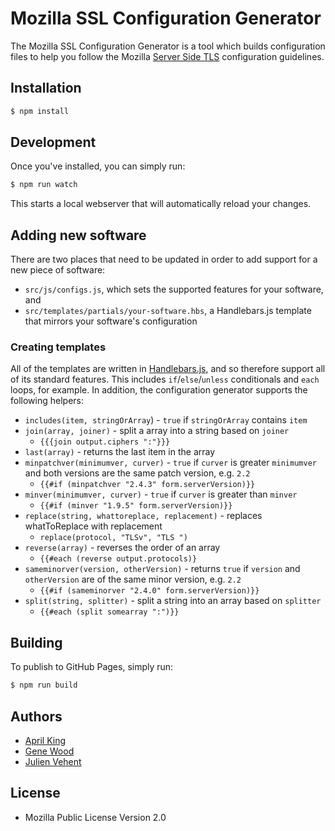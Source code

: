 # Mozilla SSL Configuration Generator

The Mozilla SSL Configuration Generator is a tool which builds configuration files to help you follow the Mozilla [Server Side TLS](https://wiki.mozilla.org/Security/Server_Side_TLS) configuration guidelines.

## Installation

```bash
$ npm install
```

## Development

Once you've installed, you can simply run:

```bash
$ npm run watch
```

This starts a local webserver that will automatically reload your changes.

## Adding new software

There are two places that need to be updated in order to add support for a new piece of software:

* `src/js/configs.js`, which sets the supported features for your software, and
* `src/templates/partials/your-software.hbs`, a Handlebars.js template that mirrors your software's configuration

### Creating templates

All of the templates are written in [Handlebars.js](https://handlebarsjs.com/), and so therefore support all of its standard features. This includes `if`/`else`/`unless` conditionals and `each` loops, for example. In addition, the configuration generator supports the following helpers:

- `includes(item, stringOrArray`) - `true` if `stringOrArray` contains `item`
- `join(array, joiner)` - split a array into a string based on `joiner`
  - `{{{join output.ciphers ":"}}}`
- `last(array)` - returns the last item in the array
- `minpatchver(minimumver, curver)` - `true` if `curver` is greater `minimumver` and both versions are the same patch version, e.g. `2.2`
  - `{{#if (minpatchver "2.4.3" form.serverVersion)}}`
- `minver(minimumver, curver)` - `true` if `curver` is greater than `minver`
  - `{{#if (minver "1.9.5" form.serverVersion)}}`
- `replace(string, whattoreplace, replacement)` - replaces whatToReplace with replacement
  - `replace(protocol, "TLSv", "TLS ")`
- `reverse(array)` - reverses the order of an array
  - `{{#each (reverse output.protocols)}`
- `sameminorver(version, otherVersion)` - returns `true` if `version` and `otherVersion` are of the same minor version, e.g. `2.2`
  - `{{#if (sameminorver "2.4.0" form.serverVersion)}}`
- `split(string, splitter)` - split a string into an array based on `splitter`
  - `{{#each (split somearray ":")}}`

## Building

To publish to GitHub Pages, simply run:

```bash
$ npm run build
```

## Authors

* [April King](https://github.com/april)
* [Gene Wood](https://github.com/gene1wood)
* [Julien Vehent](https://github.com/jvehent)

## License

* Mozilla Public License Version 2.0
